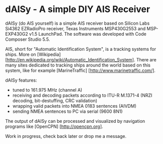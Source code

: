 dAISy - A simple DIY AIS Receiver
=================================

dAISy (do AIS yourself) is a simple AIS receiver based on Silicon Labs Si4362 EZRadioPro receiver, Texas Instruments MSP430G2553 and MSP-EXP430G2 v1.5 LaunchPad. The software was developed with Code Composer Studio 5.5.

AIS, short for "Automatic Identification System", is a tracking systems for ships. More on [Wikipedia] [http://en.wikipedia.org/wiki/Automatic_Identification_System]. There are many sites dedicated to tracking ships around the world based on this system, like for example [MarineTraffic] [http://www.marinetraffic.com/]. 

dAISy features:
- tuned to 161.975 MHz (channel A)
- receiving and decoding packets according to ITU-R M.1371-4 (NRZI decoding, bit-destuffing, CRC validation) 
- wrapping valid packets into NMEA 0183 sentences (AIVDM)
- sending NMEA sentences to PC via serial (9600 8N1)

The output of dAISy can be processed and visualized by navigation programs like [OpenCPN] [http://opencpn.org].

Work in progress, check back later or drop me a message. 

